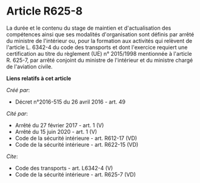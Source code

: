 # Article R625-8

La durée et le contenu du stage de maintien et d'actualisation des compétences ainsi que ses modalités d'organisation sont
définis par arrêté du ministre de l'intérieur ou, pour la formation aux activités qui relèvent de l'article L. 6342-4 du code
des transports et dont l'exercice requiert une certification au titre du règlement (UE) n° 2015/1998 mentionnée à l'article
R. 625-7, par arrêté conjoint du ministre de l'intérieur et du ministre chargé de l'aviation civile.

**Liens relatifs à cet article**

_Créé par_:

  - Décret n°2016-515 du 26 avril 2016 - art. 49

_Cité par_:

  - Arrêté du 27 février 2017 - art. 1 (V)
  - Arrêté du 15 juin 2020 - art. 1 (V)
  - Code de la sécurité intérieure - art. R612-17 (VD)
  - Code de la sécurité intérieure - art. R622-15 (VD)

_Cite_:

  - Code des transports - art. L6342-4 (V)
  - Code de la sécurité intérieure - art. R625-7 (VD)
